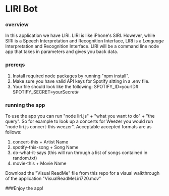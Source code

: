 # LIRI Bot

### overview

In this application we have LIRI. LIRI is like iPhone's SIRI. However, while SIRI is a Speech Interpretation and Recognition Interface, LIRI is a _Language_ Interpretation and Recognition Interface. LIRI will be a command line node app that takes in parameters and gives you back data.


### prereqs

1. Install required node packages by running "npm install".
2. Make sure you have valid API keys for Spotify sitting in a .env file.  
3. Your file should look like the following: 
SPOTIFY_ID=yourID#
SPOTIFY_SECRET=yourSecret#


### running the app

To use the app you can run "node liri.js" + "what you want to do" + "the query".  So for example to look up a concerts for Weezer you would run "node liri.js concert-this weezer".  Acceptable accepted formats are as follows:

1. concert-this + Artist Name
2. spotify-this-song + Song Name
3. do-what-it-says (this will run through a list of songs contained in random.txt)
4. movie-this + Movie Name

Download the "Visual ReadMe" file from this repo for a visual walkthrough of the application "VisualReadMeLiri720.mov"


###Enjoy the app!  

